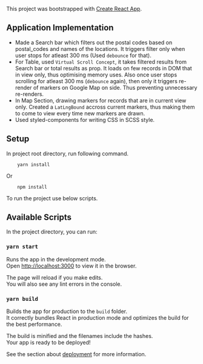 This project was bootstrapped with [Create React App](https://github.com/facebook/create-react-app).

## Application Implementation

- Made a Search bar which filters out the postal codes based on postal_codes and names of the locations. It triggers filter only when user stops for atleast 300 ms (Used `debounce` for that).
- For Table, used `Virtual Scroll Concept`, it takes filtered results from Search bar or total results as prop. It loads on few records in DOM that in view only, thus optimising memory uses. Also once user stops scrolling for atleast 300 ms (`debounce` again), then only it triggers re-render of markers on Google Map on side. Thus preventing unnecessary re-renders.
- In Map Section, drawing markers for records that are in current view only. Created a `LatLngBound` accross current markers, thus making them to come to view every time new markers are drawn.
- Used styled-components for writing CSS in SCSS style.

## Setup

In project root directory, run following command.

```
    yarn install
```

Or

```
    npm install
```

To run the project use below scripts.

## Available Scripts

In the project directory, you can run:

### `yarn start`

Runs the app in the development mode.<br />
Open [http://localhost:3000](http://localhost:3000) to view it in the browser.

The page will reload if you make edits.<br />
You will also see any lint errors in the console.

### `yarn build`

Builds the app for production to the `build` folder.<br />
It correctly bundles React in production mode and optimizes the build for the best performance.

The build is minified and the filenames include the hashes.<br />
Your app is ready to be deployed!

See the section about [deployment](https://facebook.github.io/create-react-app/docs/deployment) for more information.
